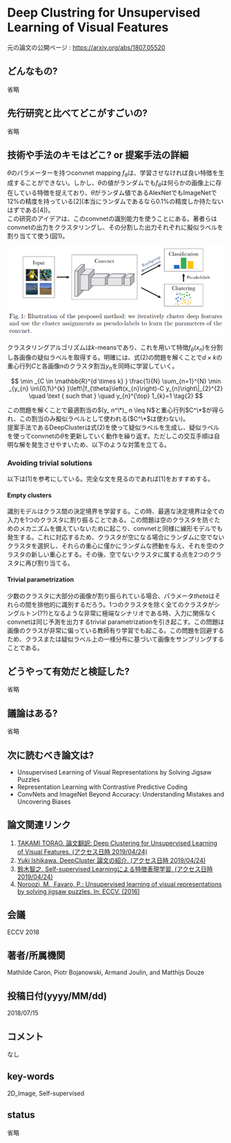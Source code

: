 # Deep Clustring for Unsupervised Learning of Visual Features

元の論文の公開ページ : https://arxiv.org/abs/1807.05520

## どんなもの?
省略

## 先行研究と比べてどこがすごいの?
省略

## 技術や手法のキモはどこ? or 提案手法の詳細
$\theta$のパラメーターを持つconvnet mapping $f_ \theta$は、学習させなければ良い特徴を生成することができない。しかし、$\theta$の値がランダムでも$f_ \theta$は何らかの画像上に存在している特徴を捉えており、$\theta$がランダム値であるAlexNetでもImageNetで12%の精度を持っている\[2\](本当にランダムであるなら0.1%の精度しか持たないはずである[4])。  
この研究のアイデアは、このconvnetの識別能力を使うことにある。著者らはconvnetの出力をクラスタリングし、その分割した出力それぞれに擬似ラベルを割り当てて使う(図1)。

![fig1](img/DCfULoVF/fig1.png)

クラスタリングアルゴリズムは$k$-meansであり、これを用いて特徴$f_ \theta(x_ n)$を分割し各画像の疑似ラベルを取得する。明確には、式(2)の問題を解くことで$d\times k$の重心行列$C$と各画像$n$のクラスタ割当$y_ n$を同時に学習していく。

$$
\min _{C \in \mathbb{R}^{d \times k} } \frac{1}{N} \sum_{n=1}^{N} \min _{y_{n} \in\{0,1\}^{k} }\left\|f_{\theta}\left(x_{n}\right)-C y_{n}\right\|_{2}^{2} \quad \text { such that } \quad y_{n}^{\top} 1_{k}=1 \tag{2}
$$

この問題を解くことで最適割当の$(y_ n^\*)_ n \leq N$と重心行列$C^\*$が得られ、この割当のみ擬似ラベルとして使われる($C^\*$は使わない)。  
提案手法であるDeepClusterは式(2)を使って疑似ラベルを生成し、疑似ラベルを使ってconvnetの$\theta$を更新していく動作を繰り返す。ただしこの交互手順は自明な解を発生させやすいため、以下のような対策を立てる。

### Avoiding trivial solutions
以下は[1]を参考にしている。完全な文を見るのであれば[1]をおすすめする。

#### Empty clusters
識別モデルはクラス間の決定境界を学習する。この時、最適な決定境界は全ての入力を1つのクラスタに割り振ることである。この問題は空のクラスタを防ぐためのメカニズムを備えていないために起こり、convnetと同様に線形モデルでも発生する。これに対応するため、クラスタが空になる場合にランダムに空でないクラスタを選択し、それらの重心に僅かにランダムな摂動を与え、それを空のクラスタの新しい重心とする。その後、空でないクラスタに属する点を2つのクラスタに再び割り当てる。

#### Trivial parametrization
少数のクラスタに大部分の画像が割り振られている場合、パラメータ$theta$はそれらの間を排他的に識別するだろう。1つのクラスタを除く全てのクラスタがシングルトン(??)となるような非常に極端なシナリオである時、入力に関係なくconvnetは同じ予測を出力するtrivial parametrizationを引き起こす。この問題は画像のクラスが非常に偏っている教師有り学習でも起こる。この問題を回避するため、クラスまたは疑似ラベル上の一様分布に基づいて画像をサンプリングすることである。

## どうやって有効だと検証した?
省略

## 議論はある?
省略

## 次に読むべき論文は?
- Unsupervised Learning of Visual Representations by Solving Jigsaw Puzzles
- Representation Learning with Contrastive Predictive Coding
- ConvNets and ImageNet Beyond Accuracy: Understanding Mistakes and Uncovering Biases

## 論文関連リンク
1. [TAKAMI TORAO. 論文翻訳: Deep Clustering for Unsupervised Learning of Visual Features. (アクセス日時 2019/04/24)](https://hazm.at/mox/machine-learning/computer-vision/clustering/deepcluster/index.html)
2. [Yuki Ishikawa. DeepCluster 論文の紹介. (アクセス日時 2019/04/24)](https://speakerdeck.com/hoto17296/deepcluster-lun-wen-falseshao-jie?slide=15)
3. [鈴⽊智之. Self-supervised Learningによる特徴表現学習. (アクセス日時 2019/04/24)](http://hirokatsukataoka.net/temp/cvpaper.challenge/SSL_0929_final.pdf)
4. [Noroozi, M., Favaro, P.: Unsupervised learning of visual representations by solving jigsaw puzzles. In: ECCV. (2016)](https://arxiv.org/abs/1603.09246)

## 会議
ECCV 2018

## 著者/所属機関
Mathilde Caron, Piotr Bojanowski, Armand Joulin, and Matthijs Douze

## 投稿日付(yyyy/MM/dd)
2018/07/15

## コメント
なし

## key-words
2D_Image, Self-supervised

## status
省略